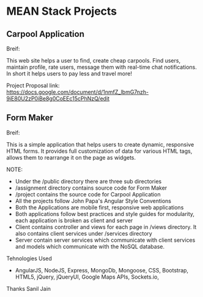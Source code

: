 # MEAN Stack Projects 

## Carpool Application
Breif: 
 
 This web site helps a user to find, create cheap carpools. Find users, maintain profile, rate users, message them with real-time chat notifications. 
 In short it helps users to pay less and travel more!
 
 Project Proposal link: https://docs.google.com/document/d/1nmfZ_lbmG7nzh-9iE80U2zP0iBe8g0CoEEc15cPhNzQ/edit

## Form Maker
Breif: 

This is a simple application that helps users to create dynamic, responsive HTML forms. It provides full customization of data for various 
HTML tags, allows them to rearrange it on the page as widgets.

NOTE:
 - Under the /public directory there are three sub directories
 - /assignment directory contains source code for Form Maker
 - /project contains the source code for Carpool Application
 - All the projects follow John Papa's Angular Style Conventions
 - Both the Applications are mobile first, responsive web applications
 - Both applications follow best practices and style guides for modularity, each application is broken as client and server
 - Client contains controller and views for each page in /views directory. It also contains client services under /services directory
 - Server contain server services which communicate with client services and models which communicate with the NoSQL database.

Tehnologies Used
 - AngularJS, NodeJS, Express, MongoDb, Mongoose, CSS, Bootstrap, HTML5, jQuery, jQueryUI, Google Maps APIs, Sockets.io, 

Thanks 
Sanil Jain
